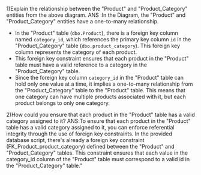 1)Explain the relationship between the "Product" and "Product_Category" entities from the above diagram.
 ANS :In the Diagram, the "Product" and "Product_Category" entities have a one-to-many relationship.
- In the "Product" table (`dbo.Product`), there is a foreign key column named `category_id`, which references the primary key column `id` in the "Product_Category" table (`dbo.product_category`). This foreign key column represents the category of each product.
- This foreign key constraint ensures that each product in the "Product" table must have a valid reference to a category in the "Product_Category" table.
- Since the foreign key column `category_id` in the "Product" table can hold only one value at a time, it implies a one-to-many relationship from the "Product_Category" table to the "Product" table. This means that one category can have multiple products associated with it, but each product belongs to only one category.

2)How could you ensure that each product in the "Product" table has a valid category assigned to it?
ANS:To ensure that each product in the "Product" table has a valid category assigned to it, you can enforce referential integrity through the use of foreign key constraints. 
In the provided database script, there's already a foreign key constraint (FK_Product_product_category) defined between the "Product" and "Product_Category" tables. 
This constraint ensures that each value in the category_id column of the "Product" table must correspond to a valid id in the "Product_Category" table."
